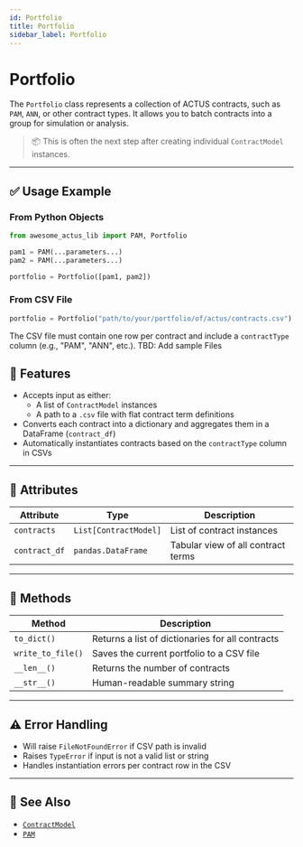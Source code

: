 ```yaml
---
id: Portfolio
title: Portfolio
sidebar_label: Portfolio
---
```


# Portfolio

The `Portfolio` class represents a collection of ACTUS contracts, such as `PAM`, `ANN`, or other contract types. It allows you to batch contracts into a group for simulation or analysis.

> 📦 This is often the next step after creating individual `ContractModel` instances.

---

## ✅ Usage Example

### From Python Objects

```python
from awesome_actus_lib import PAM, Portfolio

pam1 = PAM(...parameters...)
pam2 = PAM(...parameters...)

portfolio = Portfolio([pam1, pam2])
```

### From CSV File

```python
portfolio = Portfolio("path/to/your/portfolio/of/actus/contracts.csv")
```

The CSV file must contain one row per contract and include a `contractType` column (e.g., "PAM", "ANN", etc.).
TBD: Add sample Files


## 🧠 Features

- Accepts input as either:
  - A list of `ContractModel` instances
  - A path to a `.csv` file with flat contract term definitions
- Converts each contract into a dictionary and aggregates them in a DataFrame (`contract_df`)
- Automatically instantiates contracts based on the `contractType` column in CSVs

---

## 📄 Attributes

| Attribute      | Type            | Description                                 |
|----------------|------------------|---------------------------------------------|
| `contracts`    | `List[ContractModel]` | List of contract instances |
| `contract_df`  | `pandas.DataFrame`    | Tabular view of all contract terms         |

---

## 🔄 Methods

| Method            | Description                                         |
|-------------------|-----------------------------------------------------|
| `to_dict()`       | Returns a list of dictionaries for all contracts    |
| `write_to_file()` | Saves the current portfolio to a CSV file           |
| `__len__()`       | Returns the number of contracts                     |
| `__str__()`       | Human-readable summary string                       |

---

## ⚠️ Error Handling

- Will raise `FileNotFoundError` if CSV path is invalid
- Raises `TypeError` if input is not a valid list or string
- Handles instantiation errors per contract row in the CSV

---

## 🔗 See Also

- [`ContractModel`](./contractModel)
- [`PAM`](./PAM)
